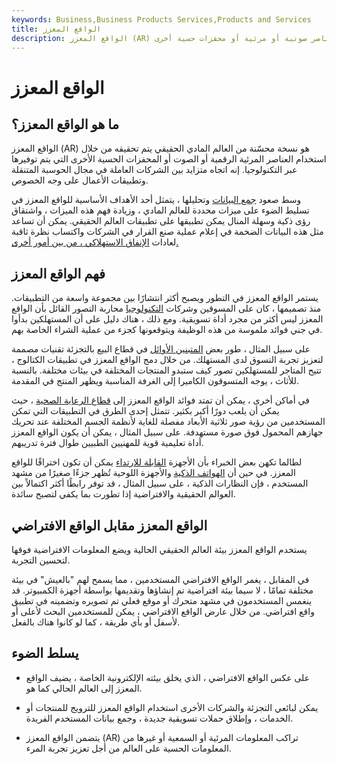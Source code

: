 ```yaml
---
keywords: Business,Business Products Services,Products and Services
title: الواقع المعزز
description: الواقع المعزز (AR) هو تعديل لبيئة الحياة الواقعية عن طريق إضافة عناصر صوتية أو مرئية أو محفزات حسية أخرى.
---
```


# الواقع المعزز
## ما هو الواقع المعزز؟

الواقع المعزز (AR) هو نسخة محسّنة من العالم المادي الحقيقي يتم تحقيقه من خلال استخدام العناصر المرئية الرقمية أو الصوت أو المحفزات الحسية الأخرى التي يتم توفيرها عبر التكنولوجيا. إنه اتجاه متزايد بين الشركات العاملة في مجال الحوسبة المتنقلة وتطبيقات الأعمال على وجه الخصوص.

وسط صعود [جمع البيانات](/datamining) وتحليلها ، يتمثل أحد الأهداف الأساسية للواقع المعزز في تسليط الضوء على ميزات محددة للعالم المادي ، وزيادة فهم هذه الميزات ، واشتقاق رؤى ذكية وسهلة المنال يمكن تطبيقها على تطبيقات العالم الحقيقي. يمكن أن تساعد مثل هذه البيانات الضخمة في إعلام عملية صنع القرار في الشركات واكتساب نظرة ثاقبة لعادات [الإنفاق الاستهلاكي ، من بين أمور أخرى.](/consumer-spending)

## فهم الواقع المعزز

يستمر الواقع المعزز في التطور ويصبح أكثر انتشارًا بين مجموعة واسعة من التطبيقات. منذ تصميمها ، كان على المسوقين وشركات [التكنولوجيا](/technology_sector) محاربة التصور القائل بأن الواقع المعزز ليس أكثر من مجرد أداة تسويقية. ومع ذلك ، هناك دليل على أن المستهلكين بدأوا في جني فوائد ملموسة من هذه الوظيفة ويتوقعونها كجزء من عملية الشراء الخاصة بهم.

على سبيل المثال ، طور بعض [المتبنين الأوائل](/early-adopter) في قطاع البيع بالتجزئة تقنيات مصممة لتعزيز تجربة التسوق لدى المستهلك. من خلال دمج الواقع المعزز في تطبيقات الكتالوج ، تتيح المتاجر للمستهلكين تصور كيف ستبدو المنتجات المختلفة في بيئات مختلفة. بالنسبة للأثاث ، يوجه المتسوقون الكاميرا إلى الغرفة المناسبة ويظهر المنتج في المقدمة.

في أماكن أخرى ، يمكن أن تمتد فوائد الواقع المعزز إلى [قطاع الرعاية الصحية](/health_care_sector) ، حيث يمكن أن يلعب دورًا أكبر بكثير. تتمثل إحدى الطرق في التطبيقات التي تمكن المستخدمين من رؤية صور ثلاثية الأبعاد مفصلة للغاية لأنظمة الجسم المختلفة عند تحريك جهازهم المحمول فوق صورة مستهدفة. على سبيل المثال ، يمكن أن يكون الواقع المعزز أداة تعليمية قوية للمهنيين الطبيين طوال فترة تدريبهم.

لطالما تكهن بعض الخبراء بأن الأجهزة [القابلة للارتداء](/wearable-technology) يمكن أن تكون اختراقًا للواقع المعزز. في حين أن [الهواتف الذكية](/smartphone) والأجهزة اللوحية تُظهر جزءًا صغيرًا من مشهد المستخدم ، فإن النظارات الذكية ، على سبيل المثال ، قد توفر رابطًا أكثر اكتمالاً بين العوالم الحقيقية والافتراضية إذا تطورت بما يكفي لتصبح سائدة.

## الواقع المعزز مقابل الواقع الافتراضي

يستخدم الواقع المعزز بيئة العالم الحقيقي الحالية ويضع المعلومات الافتراضية فوقها لتحسين التجربة.

في المقابل ، يغمر الواقع الافتراضي المستخدمين ، مما يسمح لهم "بالعيش" في بيئة مختلفة تمامًا ، لا سيما بيئة افتراضية تم إنشاؤها وتقديمها بواسطة أجهزة الكمبيوتر. قد ينغمس المستخدمون في مشهد متحرك أو موقع فعلي تم تصويره وتضمينه في تطبيق واقع افتراضي. من خلال عارض الواقع الافتراضي ، يمكن للمستخدمين البحث لأعلى أو لأسفل أو بأي طريقة ، كما لو كانوا هناك بالفعل.

## يسلط الضوء

- على عكس الواقع الافتراضي ، الذي يخلق بيئته الإلكترونية الخاصة ، يضيف الواقع المعزز إلى العالم الحالي كما هو.

- يمكن لبائعي التجزئة والشركات الأخرى استخدام الواقع المعزز للترويج للمنتجات أو الخدمات ، وإطلاق حملات تسويقية جديدة ، وجمع بيانات المستخدم الفريدة.

- يتضمن الواقع المعزز (AR) تراكب المعلومات المرئية أو السمعية أو غيرها من المعلومات الحسية على العالم من أجل تعزيز تجربة المرء.

